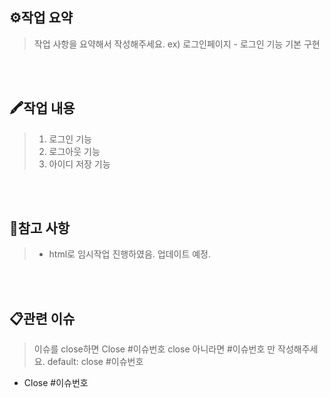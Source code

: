 ## ⚙작업 요약
> 작업 사항을 요약해서 작성해주세요.
> ex) 로그인페이지 - 로그인 기능 기본 구현

<br><br>

## 🖍작업 내용
> 1. 로그인 기능
> 2. 로그아웃 기능
> 3. 아이디 저장 기능

<br><br>
## 🧾참고 사항
> - html로 임시작업 진행하였음. 업데이트 예정.

<br><br>

## 📋관련 이슈
> 이슈를 close하면 Close #이슈번호 close 아니라면 #이슈번호 만 작성해주세요.
> default: close #이슈번호

- Close #이슈번호

<br><br>
